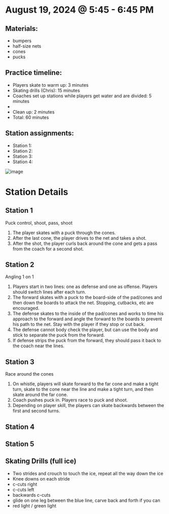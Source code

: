 
# August 19, 2024 @ 5:45 - 6:45 PM

## Materials:
- bumpers
- half-size nets
- cones
- pucks

## Practice timeline:
- Players skate to warm up: 3 minutes
- Skating drills (Chris): 15 minutes
- Coaches set up stations while players get water and are divided: 5 minutes
- 
- Clean up: 2 minutes
- Total: 60 minutes

## Station assignments:
- Station 1: 
- Station 2: 
- Station 3: 
- Station 4: 


![image]()

# Station Details

## Station 1
Puck control, shoot, pass, shoot
1. The player skates with a puck through the cones.
1. After the last cone, the player drives to the net and takes a shot.
1. After the shot, the player curls back around the cone and gets a pass from the coach for a second shot.


## Station 2
Angling 1 on 1
1. Players start in two lines: one as defense and one as offense. Players should switch lines after each turn.
1. The forward skates with a puck to the board-side of the pad/cones and then down the boards to attack the net. Stopping, cutbacks, etc are encouraged.
1. The defense skates to the inside of the pad/cones and works to time his approach to the forward and angle the forward to the boards to prevent his path to the net. Stay with the player if they stop or cut back.
1. The defense cannot body check the player, but can use the body and stick to separate the puck from the forward.
1. If defense strips the puck from the forward, they should pass it back to the coach near the lines.  


## Station 3
Race around the cones
1. On whistle, players will skate forward to the far cone and make a tight turn, skate to the cone near the line and make a tight turn, and then skate around the far cone.
1. Coach pushes puck in. Players race to puck and shoot.
1. Depending on player skill, the players can skate backwards between the first and second turns.

## Station 4

## Station 5


## Skating Drills (full ice)
- Two strides and crouch to touch the ice, repeat all the way down the ice
- Knee downs on each stride
- c-cuts right
- c-cuts left
- backwards c-cuts
- glide on one leg between the blue line, carve back and forth if you can
- red light / green light


